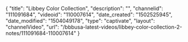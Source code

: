 {
    "title": "Libbey Color Collection",
    "description": "",
    "channelid": "111091684",
    "videoid": "110007614",
    "date_created": "1502525945",
    "date_modified": "1504049178",
    "type": "captivate",
    "layout": "channelVideo",
    "url": "\/bbbusa-latest-videos\/libbey-color-collection-2-notes\/111091684-110007614"
}